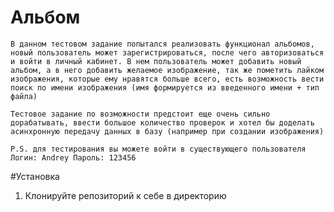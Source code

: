 # Альбом

    В данном тестовом задание попытался реализовать функционал альбомов, новый пользователь может зарегистрироваться, после чего авторизоваться и войти в личный кабинет. В нем пользователь может добавить новый альбом, а в него добавить желаемое изображение, так же пометить лайком изображения, которые ему нравятся больше всего, есть возможность вести поиск по имени изображения (имя формируется из введенного имени + тип файла)

    Тестовое задание по возможности предстоит еще очень сильно дорабатывать, ввести большое количество проверок и хотел бы доделать асинхронную передачу данных в базу (например при создании изображения)

    P.S. для тестирования вы можете войти в существующего пользователя Логин: Andrey Пароль: 123456

#Установка

1. Клонируйте репозиторий к себе в директорию 